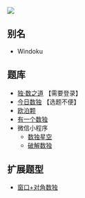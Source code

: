 ![](https://cn.sudoku.today/pic/windoku/9939_426764.png)

## 别名

- Windoku

## 题库

- [独·数之道](http://www.sudokufans.org.cn/lx/game.index.php?type=win) 【需要登录】
- [今日数独](https://cn.sudoku.today/g-windoku/) 【选题不便】
- [欧泊颗](https://www.oubk.com/sudoku/windoku-3x3-0.html?level=5)
- [有一个数独](https://shudu.one/hyper-sudoku.php)
- 微信小程序
    - [数独星空](#小程序://数独星空/TYOXr9SLNGQlDmx)
    - [破解数独](#小程序://破解数独/破解数独/6Oj6WLfkbkJiyhw)

## 扩展题型

- [窗口+对角数独](../../../混合类/窗口+对角数独.md)